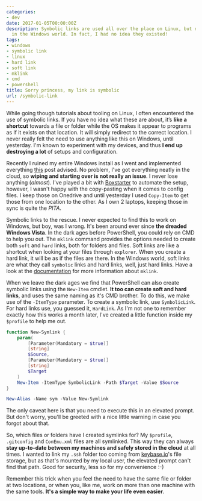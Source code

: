 ```yaml
---
categories:
- dev
date: 2017-01-05T00:00:00Z
description: Symbolic links are used all over the place on Linux, but not so much
  in the Windows world. In fact, I had no idea they existed!
tags:
- windows
- symbolic link
- linux
- hard link
- soft link
- mklink
- cmd
- powershell
title: Sorry princess, my link is symbolic
url: /symbolic-link
---
```


While going though tutorials about tooling on Linux, I often encountered the use of symbolic links. If you have no idea what these are about, it’s **like a shortcut** towards a file or folder while the OS makes it appear to programs as if it exists on that location. It will simply redirect to the correct location. I never really felt the need to use anything like this on Windows, until yesterday. I'm known to experiment with my devices, and thus **I end up destroying a lot** of setups and configuration.

Recently I ruined my entire Windows install as I went and implemented everything <a href="https://hackernoon.com/the-2017-pentester-guide-to-windows-10-privacy-security-cf734c510b8d#.g6jjt4wgk" target="_blank">this</a> post advised. No problem, I've got everything neatly in the cloud, so **wiping and starting over is not really an issue**. I never lose anything (*almost*). I've played a bit with [Boxstarter](http://boxstarter.org/) to automate the setup, however, I wasn't happy with the copy-pasting when it comes to config files. I keep those on Onedrive and until yesterday I used `Copy-Item` to get those from one location to the other. As I own 2 laptops, keeping those in sync is quite the *PITA*.

Symbolic links to the rescue. I never expected to find this to work on Windows, but boy, was I wrong. It's been around ever since **the dreaded Windows Vista**. In the dark ages before PowerShell, you could rely on CMD to help you out. The `mklink` command provides the options needed to create both `soft` and `hard` links, both for folders and files. Soft links are like a shortcut when looking at your files through `explorer`. When you create a hard link, it will be as if the files are there. In the Windows world, soft links are what they call `symbolic` links and hard links, well, just hard links. Have a look at the <a href="https://technet.microsoft.com/en-us/library/cc753194(v=ws.11).aspx" target="_blank">documentation</a> for more information about `mklink`.

When we leave the dark ages we find that PowerShell can also create symbolic links using the `New-Item` cmdlet. **It too can create soft and hard links**, and uses the same naming as it's CMD brother. To do this, we make use of the `-ItemType` parameter. To create a symbolic link, use `SymbolicLink`. For hard links use, you guessed it, `HardLink`. As I'm not one to remember exactly how this works a month later, I've created a little function inside my `$profile` to help me out.

```powershell
function New-Symlink {
    param(        
        [Parameter(Mandatory = $true)]
        [string]
        $Source,
        [Parameter(Mandatory = $true)]
        [string]
        $Target
    )
    New-Item -ItemType SymbolicLink -Path $Target -Value $Source
}

New-Alias -Name sym -Value New-Symlink
```
The only caveat here is that you need to execute this in an elevated prompt. But don't worry, you'll be greeted with a nice little warning in case you forgot about that.

So, which files or folders have I created symlinks for? My `$profile`, `.gitconfig` and `ConEmu.xml` files are all symlinked. This way they can always **stay up-to-date between my machines and safely stored in the cloud** at all times. I wanted to link my `.ssh` folder too coming from <a href="https://keybase.io" target="_blank">keybase.io</a>'s file storage, but as that's mounted by my local user, the elevated prompt can't find that path. Good for security, less so for my convenience :-)

Remember this trick when you feel the need to have the same file or folder at two locations, or when you, like me, work on more than one machine with the same tools. **It's a simple way to make your life even easier**.